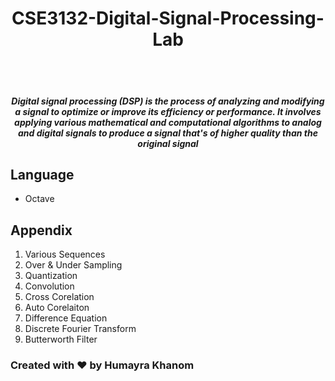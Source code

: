 <h1 align="center">
CSE3132-Digital-Signal-Processing-Lab 
</h1>

<br/>
<br/>

<h5 align="center">
Digital signal processing (DSP) is the process of analyzing and modifying a signal to optimize or improve its efficiency or performance. It involves applying various mathematical and computational algorithms to analog and digital signals to produce a signal that's of higher quality than the original signal
</h5>

## Language

- Octave

## Appendix

1. Various Sequences
2. Over & Under Sampling
3. Quantization
4. Convolution
5. Cross Corelation
6. Auto Corelaiton
7. Difference Equation
8. Discrete Fourier Transform
9. Butterworth Filter



### Created with ❤️ by Humayra Khanom
